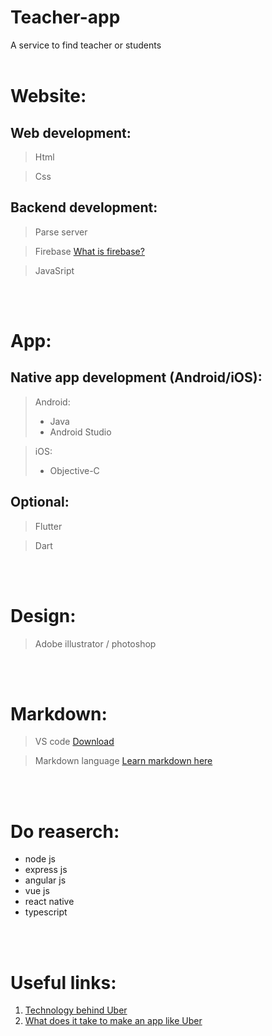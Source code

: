 # **Teacher-app**
A service to find teacher or students
<br></br>
# **Website:**

## Web development:

> Html

> Css

## Backend development:

> Parse server

> Firebase [What is firebase?](https://www.youtube.com/watch?v=9kRgVxULbag)

> JavaSript 

<br></br>
# **App:**

## Native app development (Android/iOS):
> Android:
> - Java
> - Android Studio

>iOS:
> - Objective-C

## Optional:

> Flutter

> Dart

<br></br>
# **Design:**

> Adobe illustrator / photoshop

<br></br>
# **Markdown:**

> VS code [Download](https://code.visualstudio.com/download)

> Markdown language [Learn markdown here](https://www.youtube.com/watch?v=pTCROLZLhDM)

<br></br>
# Do reaserch: 

- node js
- express js
- angular js
- vue js
- react native
- typescript

<br></br>
# Useful links:
1. [Technology behind Uber](https://www.quora.com/What-is-the-technology-stack-behind-Uber)
2. [What does it  take to make an app like Uber](https://thinkmobiles.com/blog/how-much-cost-make-app-like-uber/) 
